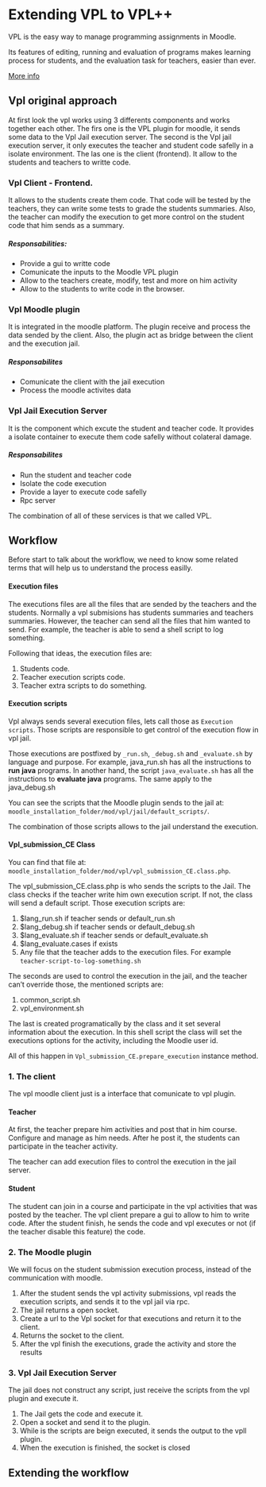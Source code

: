 # Extending VPL to VPL++

VPL is the easy way to manage programming assignments in Moodle.

Its features of editing, running and evaluation of programs makes learning process for students, and the evaluation task for teachers, easier than ever.

[More info]([autor](https://vpl.dis.ulpgc.es/))

## Vpl original approach

At first look the vpl works using 3 differents components and works together each other.
The firs one is the VPL plugin for moodle, it sends some data to the Vpl Jail execution server. The second is the Vpl jail execution server, it only executes the teacher and student code safelly in a isolate environment. The las one is the client (frontend). It allow to the students and teachers to writte code.


### Vpl Client - Frontend.

It allows to the students create them code. That code will be tested by the teachers, they can write some tests to grade the students summaries. Also, the teacher can modify the execution to get more control on the student code that him sends as a summary.

##### Responsabilities:

- Provide a gui to writte code
- Comunicate the inputs to the Moodle VPL plugin
- Allow to the teachers create, modify, test and more on him activity
- Allow to the students to write code in the browser.

### Vpl Moodle plugin

It is integrated in the moodle platform. The plugin receive and process the data sended by the client. Also, the plugin act as bridge between the client and the execution jail.

##### Responsabilites

- Comunicate the client with the jail execution
- Process the moodle activites data


### Vpl Jail Execution Server

It is the component which excute the student and teacher code. It provides a isolate container to execute them code safelly without colateral damage. 

##### Responsabilites

- Run the student and teacher code
- Isolate the code execution
- Provide a layer to execute code safelly
- Rpc server

The combination of all of these services is that we called VPL. 

## Workflow

Before start to talk about the workflow, we need to know some related terms that will help us to understand the process easilly.

#### Execution files

The executions files are all the files that are sended by the teachers and the students. Normally a vpl submisions has students summaries and teachers summaries. However, the teacher can send all the files that him wanted to send. For example, the teacher is able to send a shell script to log something. 

Following that ideas, the execution files are:

1. Students code.
2. Teacher execution scripts code.
3. Teacher extra scripts to do something.

#### Execution scripts

Vpl always sends several execution files, lets call those as `Execution scripts`. Those scripts are responsible to get control of the execution flow in vpl jail. 

Those executions are postfixed by `_run.sh`, `_debug.sh` and `_evaluate.sh` by language and  purpose. For example,  java_run.sh has all the instructions to **run** **java** programs. In another hand, the script `java_evaluate.sh` has all the instructions to **evaluate java** programs. The same apply to the  java_debug.sh 

You can see the scripts that the Moodle plugin sends to the jail at: `moodle_installation_folder/mod/vpl/jail/default_scripts/`. 

The combination of those scripts allows to the jail understand the execution.

#### Vpl_submission_CE Class
 You can find that file at: 
`moodle_installation_folder/mod/vpl/vpl_submission_CE.class.php`. 

The vpl_submission_CE.class.php is who sends the scripts to the Jail. The class checks if the teacher write him own execution script. If not, the class will send a default script. Those execution scripts are:

1. $lang_run.sh if teacher sends or default_run.sh
2. $lang_debug.sh if teacher sends or default_debug.sh
3. $lang_evaluate.sh if teacher sends or default_evaluate.sh
4. $lang_evaluate.cases if exists
5. Any file that the teacher adds to the execution files. 
  For example `teacher-script-to-log-something.sh`

The seconds are used to control the execution in the jail, and the teacher can’t override those, the mentioned scripts are:

1. common_script.sh
2. vpl_environment.sh

The last is created programatically by the class and it set several information about the execution. In this shell script the class will set the executions options for the activity, including the Moodle user id. 

All of this happen in ```Vpl_submission_CE.prepare_execution``` instance method.

### 1. The client

The vpl moodle client just is a interface that comunicate to vpl plugin.

#### Teacher 

At first, the teacher prepare him activities and post that in him course. Configure and manage as him needs. After he post it, the students can participate in the teacher activity. 

The teacher can add execution files to control the execution in the jail server.

#### Student

The student can join in a course and participate in the vpl activities that was posted by the teacher. The vpl client prepare a gui to allow to him to write code. After the student finish, he sends the code and vpl executes or not (if the teacher disable this feature) the code.


### 2. The Moodle plugin

We will focus on the student submission execution process, instead of the communication with moodle.

1. After the student sends the vpl activity submissions, vpl reads the execution scripts, and sends it to the vpl jail via rpc. 
2. The jail returns a open socket.
3. Create a url to the Vpl socket for that executions and return it to the client.
4. Returns the socket to the client.
5. After the vpl finish the executions, grade the activity and store the results


### 3. Vpl Jail Execution Server

The jail does not construct any script, just receive the scripts from the vpl plugin and execute it. 

1. The Jail gets the code and execute it.
2. Open a socket and send it to the plugin.
3. While is the scripts are beign executed, it sends the output to the vpll plugin. 
4. When the execution is finished, the socket is closed


## Extending the workflow

